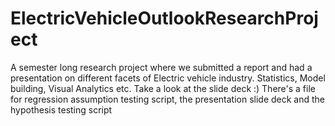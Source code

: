 # ElectricVehicleOutlookResearchProject
A semester long research project where we submitted a report and had a presentation on different facets of Electric vehicle industry. Statistics, Model building, Visual Analytics etc. Take a look at the slide deck :)
There's a file for regression assumption testing script, the presentation slide deck and the hypothesis testing script

## 
